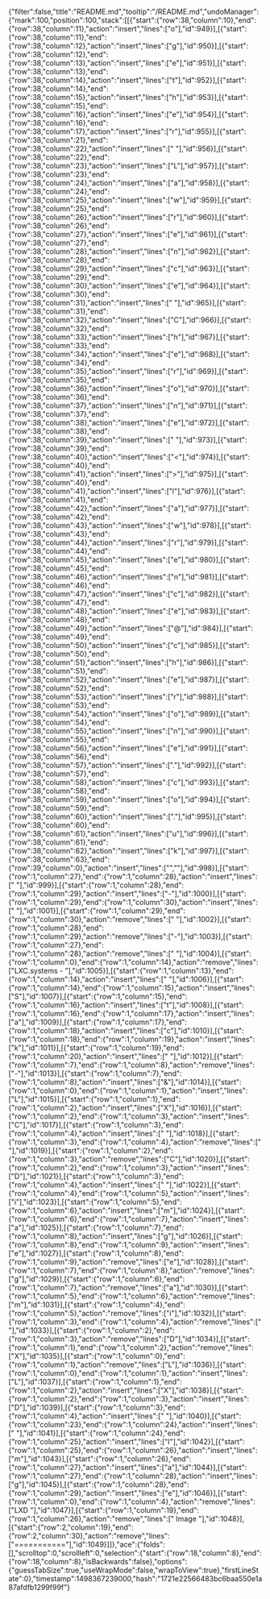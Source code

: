 {"filter":false,"title":"README.md","tooltip":"/README.md","undoManager":{"mark":100,"position":100,"stack":[[{"start":{"row":38,"column":10},"end":{"row":38,"column":11},"action":"insert","lines":["o"],"id":949}],[{"start":{"row":38,"column":11},"end":{"row":38,"column":12},"action":"insert","lines":["g"],"id":950}],[{"start":{"row":38,"column":12},"end":{"row":38,"column":13},"action":"insert","lines":["e"],"id":951}],[{"start":{"row":38,"column":13},"end":{"row":38,"column":14},"action":"insert","lines":["t"],"id":952}],[{"start":{"row":38,"column":14},"end":{"row":38,"column":15},"action":"insert","lines":["h"],"id":953}],[{"start":{"row":38,"column":15},"end":{"row":38,"column":16},"action":"insert","lines":["e"],"id":954}],[{"start":{"row":38,"column":16},"end":{"row":38,"column":17},"action":"insert","lines":["r"],"id":955}],[{"start":{"row":38,"column":21},"end":{"row":38,"column":22},"action":"insert","lines":[" "],"id":956}],[{"start":{"row":38,"column":22},"end":{"row":38,"column":23},"action":"insert","lines":["L"],"id":957}],[{"start":{"row":38,"column":23},"end":{"row":38,"column":24},"action":"insert","lines":["a"],"id":958}],[{"start":{"row":38,"column":24},"end":{"row":38,"column":25},"action":"insert","lines":["w"],"id":959}],[{"start":{"row":38,"column":25},"end":{"row":38,"column":26},"action":"insert","lines":["r"],"id":960}],[{"start":{"row":38,"column":26},"end":{"row":38,"column":27},"action":"insert","lines":["e"],"id":961}],[{"start":{"row":38,"column":27},"end":{"row":38,"column":28},"action":"insert","lines":["n"],"id":962}],[{"start":{"row":38,"column":28},"end":{"row":38,"column":29},"action":"insert","lines":["c"],"id":963}],[{"start":{"row":38,"column":29},"end":{"row":38,"column":30},"action":"insert","lines":["e"],"id":964}],[{"start":{"row":38,"column":30},"end":{"row":38,"column":31},"action":"insert","lines":[" "],"id":965}],[{"start":{"row":38,"column":31},"end":{"row":38,"column":32},"action":"insert","lines":["C"],"id":966}],[{"start":{"row":38,"column":32},"end":{"row":38,"column":33},"action":"insert","lines":["h"],"id":967}],[{"start":{"row":38,"column":33},"end":{"row":38,"column":34},"action":"insert","lines":["e"],"id":968}],[{"start":{"row":38,"column":34},"end":{"row":38,"column":35},"action":"insert","lines":["r"],"id":969}],[{"start":{"row":38,"column":35},"end":{"row":38,"column":36},"action":"insert","lines":["o"],"id":970}],[{"start":{"row":38,"column":36},"end":{"row":38,"column":37},"action":"insert","lines":["n"],"id":971}],[{"start":{"row":38,"column":37},"end":{"row":38,"column":38},"action":"insert","lines":["e"],"id":972}],[{"start":{"row":38,"column":38},"end":{"row":38,"column":39},"action":"insert","lines":[" "],"id":973}],[{"start":{"row":38,"column":39},"end":{"row":38,"column":40},"action":"insert","lines":["<"],"id":974}],[{"start":{"row":38,"column":40},"end":{"row":38,"column":41},"action":"insert","lines":[">"],"id":975}],[{"start":{"row":38,"column":40},"end":{"row":38,"column":41},"action":"insert","lines":["l"],"id":976}],[{"start":{"row":38,"column":41},"end":{"row":38,"column":42},"action":"insert","lines":["a"],"id":977}],[{"start":{"row":38,"column":42},"end":{"row":38,"column":43},"action":"insert","lines":["w"],"id":978}],[{"start":{"row":38,"column":43},"end":{"row":38,"column":44},"action":"insert","lines":["r"],"id":979}],[{"start":{"row":38,"column":44},"end":{"row":38,"column":45},"action":"insert","lines":["e"],"id":980}],[{"start":{"row":38,"column":45},"end":{"row":38,"column":46},"action":"insert","lines":["n"],"id":981}],[{"start":{"row":38,"column":46},"end":{"row":38,"column":47},"action":"insert","lines":["c"],"id":982}],[{"start":{"row":38,"column":47},"end":{"row":38,"column":48},"action":"insert","lines":["e"],"id":983}],[{"start":{"row":38,"column":48},"end":{"row":38,"column":49},"action":"insert","lines":["@"],"id":984}],[{"start":{"row":38,"column":49},"end":{"row":38,"column":50},"action":"insert","lines":["c"],"id":985}],[{"start":{"row":38,"column":50},"end":{"row":38,"column":51},"action":"insert","lines":["h"],"id":986}],[{"start":{"row":38,"column":51},"end":{"row":38,"column":52},"action":"insert","lines":["e"],"id":987}],[{"start":{"row":38,"column":52},"end":{"row":38,"column":53},"action":"insert","lines":["r"],"id":988}],[{"start":{"row":38,"column":53},"end":{"row":38,"column":54},"action":"insert","lines":["o"],"id":989}],[{"start":{"row":38,"column":54},"end":{"row":38,"column":55},"action":"insert","lines":["n"],"id":990}],[{"start":{"row":38,"column":55},"end":{"row":38,"column":56},"action":"insert","lines":["e"],"id":991}],[{"start":{"row":38,"column":56},"end":{"row":38,"column":57},"action":"insert","lines":["."],"id":992}],[{"start":{"row":38,"column":57},"end":{"row":38,"column":58},"action":"insert","lines":["c"],"id":993}],[{"start":{"row":38,"column":58},"end":{"row":38,"column":59},"action":"insert","lines":["o"],"id":994}],[{"start":{"row":38,"column":59},"end":{"row":38,"column":60},"action":"insert","lines":["."],"id":995}],[{"start":{"row":38,"column":60},"end":{"row":38,"column":61},"action":"insert","lines":["u"],"id":996}],[{"start":{"row":38,"column":61},"end":{"row":38,"column":62},"action":"insert","lines":["k"],"id":997}],[{"start":{"row":38,"column":63},"end":{"row":39,"column":0},"action":"insert","lines":["",""],"id":998}],[{"start":{"row":1,"column":27},"end":{"row":1,"column":28},"action":"insert","lines":[" "],"id":999}],[{"start":{"row":1,"column":28},"end":{"row":1,"column":29},"action":"insert","lines":["-"],"id":1000}],[{"start":{"row":1,"column":29},"end":{"row":1,"column":30},"action":"insert","lines":[" "],"id":1001}],[{"start":{"row":1,"column":29},"end":{"row":1,"column":30},"action":"remove","lines":[" "],"id":1002}],[{"start":{"row":1,"column":28},"end":{"row":1,"column":29},"action":"remove","lines":["-"],"id":1003}],[{"start":{"row":1,"column":27},"end":{"row":1,"column":28},"action":"remove","lines":[" "],"id":1004}],[{"start":{"row":1,"column":0},"end":{"row":1,"column":14},"action":"remove","lines":["LXC.systems - "],"id":1005}],[{"start":{"row":1,"column":13},"end":{"row":1,"column":14},"action":"insert","lines":[" "],"id":1006}],[{"start":{"row":1,"column":14},"end":{"row":1,"column":15},"action":"insert","lines":["S"],"id":1007}],[{"start":{"row":1,"column":15},"end":{"row":1,"column":16},"action":"insert","lines":["t"],"id":1008}],[{"start":{"row":1,"column":16},"end":{"row":1,"column":17},"action":"insert","lines":["a"],"id":1009}],[{"start":{"row":1,"column":17},"end":{"row":1,"column":18},"action":"insert","lines":["c"],"id":1010}],[{"start":{"row":1,"column":18},"end":{"row":1,"column":19},"action":"insert","lines":["k"],"id":1011}],[{"start":{"row":1,"column":19},"end":{"row":1,"column":20},"action":"insert","lines":[" "],"id":1012}],[{"start":{"row":1,"column":7},"end":{"row":1,"column":8},"action":"remove","lines":["-"],"id":1013}],[{"start":{"row":1,"column":7},"end":{"row":1,"column":8},"action":"insert","lines":["&"],"id":1014}],[{"start":{"row":1,"column":0},"end":{"row":1,"column":1},"action":"insert","lines":["L"],"id":1015}],[{"start":{"row":1,"column":1},"end":{"row":1,"column":2},"action":"insert","lines":["X"],"id":1016}],[{"start":{"row":1,"column":2},"end":{"row":1,"column":3},"action":"insert","lines":["C"],"id":1017}],[{"start":{"row":1,"column":3},"end":{"row":1,"column":4},"action":"insert","lines":[" "],"id":1018}],[{"start":{"row":1,"column":3},"end":{"row":1,"column":4},"action":"remove","lines":[" "],"id":1019}],[{"start":{"row":1,"column":2},"end":{"row":1,"column":3},"action":"remove","lines":["C"],"id":1020}],[{"start":{"row":1,"column":2},"end":{"row":1,"column":3},"action":"insert","lines":["D"],"id":1021}],[{"start":{"row":1,"column":3},"end":{"row":1,"column":4},"action":"insert","lines":[" "],"id":1022}],[{"start":{"row":1,"column":4},"end":{"row":1,"column":5},"action":"insert","lines":["i"],"id":1023}],[{"start":{"row":1,"column":5},"end":{"row":1,"column":6},"action":"insert","lines":["m"],"id":1024}],[{"start":{"row":1,"column":6},"end":{"row":1,"column":7},"action":"insert","lines":["a"],"id":1025}],[{"start":{"row":1,"column":7},"end":{"row":1,"column":8},"action":"insert","lines":["g"],"id":1026}],[{"start":{"row":1,"column":8},"end":{"row":1,"column":9},"action":"insert","lines":["e"],"id":1027}],[{"start":{"row":1,"column":8},"end":{"row":1,"column":9},"action":"remove","lines":["e"],"id":1028}],[{"start":{"row":1,"column":7},"end":{"row":1,"column":8},"action":"remove","lines":["g"],"id":1029}],[{"start":{"row":1,"column":6},"end":{"row":1,"column":7},"action":"remove","lines":["a"],"id":1030}],[{"start":{"row":1,"column":5},"end":{"row":1,"column":6},"action":"remove","lines":["m"],"id":1031}],[{"start":{"row":1,"column":4},"end":{"row":1,"column":5},"action":"remove","lines":["i"],"id":1032}],[{"start":{"row":1,"column":3},"end":{"row":1,"column":4},"action":"remove","lines":[" "],"id":1033}],[{"start":{"row":1,"column":2},"end":{"row":1,"column":3},"action":"remove","lines":["D"],"id":1034}],[{"start":{"row":1,"column":1},"end":{"row":1,"column":2},"action":"remove","lines":["X"],"id":1035}],[{"start":{"row":1,"column":0},"end":{"row":1,"column":1},"action":"remove","lines":["L"],"id":1036}],[{"start":{"row":1,"column":0},"end":{"row":1,"column":1},"action":"insert","lines":["L"],"id":1037}],[{"start":{"row":1,"column":1},"end":{"row":1,"column":2},"action":"insert","lines":["X"],"id":1038}],[{"start":{"row":1,"column":2},"end":{"row":1,"column":3},"action":"insert","lines":["D"],"id":1039}],[{"start":{"row":1,"column":3},"end":{"row":1,"column":4},"action":"insert","lines":[" "],"id":1040}],[{"start":{"row":1,"column":23},"end":{"row":1,"column":24},"action":"insert","lines":[" "],"id":1041}],[{"start":{"row":1,"column":24},"end":{"row":1,"column":25},"action":"insert","lines":["I"],"id":1042}],[{"start":{"row":1,"column":25},"end":{"row":1,"column":26},"action":"insert","lines":["m"],"id":1043}],[{"start":{"row":1,"column":26},"end":{"row":1,"column":27},"action":"insert","lines":["a"],"id":1044}],[{"start":{"row":1,"column":27},"end":{"row":1,"column":28},"action":"insert","lines":["g"],"id":1045}],[{"start":{"row":1,"column":28},"end":{"row":1,"column":29},"action":"insert","lines":["e"],"id":1046}],[{"start":{"row":1,"column":0},"end":{"row":1,"column":4},"action":"remove","lines":["LXD "],"id":1047}],[{"start":{"row":1,"column":19},"end":{"row":1,"column":26},"action":"remove","lines":[" Image "],"id":1048}],[{"start":{"row":2,"column":19},"end":{"row":2,"column":30},"action":"remove","lines":["==========="],"id":1049}]]},"ace":{"folds":[],"scrolltop":0,"scrollleft":0,"selection":{"start":{"row":18,"column":8},"end":{"row":18,"column":8},"isBackwards":false},"options":{"guessTabSize":true,"useWrapMode":false,"wrapToView":true},"firstLineState":0},"timestamp":1498367239000,"hash":"1721e22566483bc6baa550e1a87afdfb1299f99f"}